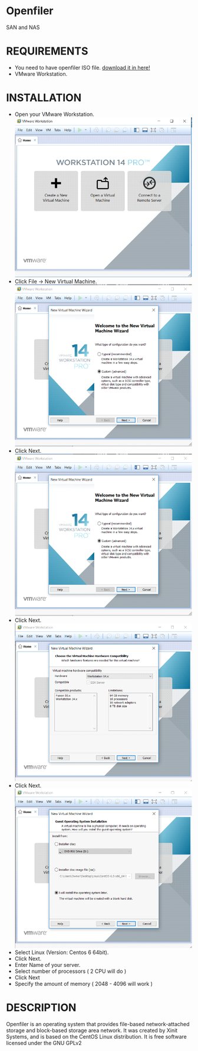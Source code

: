# Openfiler
SAN and NAS

# REQUIREMENTS
  - You need to have openfiler ISO file. [download it in here!](https://downloads.sourceforge.net/project/openfiler/openfiler-distribution-iso-2.99-x64/openfileresa-2.99.1-x86_64-disc1.iso)
  - VMware Workstation.

# INSTALLATION
  - Open your VMware Workstation.
  ![Image of VMware Workstation](Images/OpenVMware.png)
  - Click File -> New Virtual Machine.
  ![Image of VMware Workstation](Images/NewVirtual.png)
  - Click Next.
  ![Image of VMware Workstation](Images/firstNext.png)
  - Click Next.
  ![Image of VMware Workstation](Images/secondNext.png)
  - Click Next.
  ![Image of VMware Workstation](Images/3rdNext.png)
  - Select Linux (Version: Centos 6 64bit).
  - Click Next.
  - Enter Name of your server.
  - Select number of processors ( 2 CPU will do )
  - Click Next
  - Specify the amount of memory ( 2048 - 4096 will work )
  
 


# DESCRIPTION

Openfiler is an operating system that provides file-based network-attached storage and block-based storage area network. It was created by Xinit Systems, and is based on the CentOS Linux distribution. It is free software licensed under the GNU GPLv2

